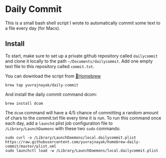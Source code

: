 # Daily Commit

This is a small bash shell script I wrote to automatically commit some text to a file every day (for Macs). 

## Install

To start, make sure to set up a private github repository called `dailycommit` and clone it locally to the path `~/Documents/dailycommit`. Add one empty text file to this repository called `commit.txt`.

You can download the script from [🍺Homebrew](https://brew.sh/)
```
brew tap yuvrajnayak/daily-commit
```
And install the daily commit command dcom:
```
brew install dcom
```
The `dcom` command will have a 4/5 chance of committing a random amount of chars to the commit.txt file every time it is run. To run this command once each day, add a `launchd` plist job configuration file to `/Library/LaunchDaemons` with these two `sudo` commands:
```
sudo curl -o /Library/LaunchDaemons/local.dailycommit.plist https://raw.githubusercontent.com/yuvrajnayak/homebrew-daily-commit/master/plist.xml
sudo launchctl load -w /Library/LaunchDaemons/local.dailycommit.plist
```